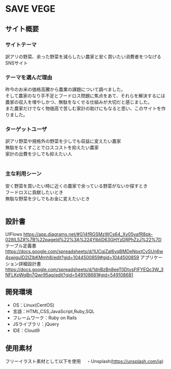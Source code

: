 # SAVE VEGE
## サイト概要
### サイトテーマ
訳アリの野菜、余った野菜を減らしたい農家と安く買いたい消費者をつなげるSNSサイト
​
### テーマを選んだ理由
昨今のお米の価格高騰から農業の課題について調べました。<br>
そして農家のなり手不足とフードロス問題に焦点をあて、それらを解決するには農家の収入を増やしかつ、無駄をなくせる仕組みが大切だと感じました。<br>
また農家だけでなく物価高で苦しむ家計の助けにもなると思い、このサイトを作りました。
​
### ターゲットユーザ
訳アリ野菜や規格外の野菜を少しでも収益に変えたい農家<br>
無駄をなくすことでロスコストを抑えたい農家<br>
家計の出費を少しでも抑えたい人<br>
​
### 主な利用シーン
安く野菜を買いたい時に近くの農家で余っている野菜がないか探すとき<br>
フードロスに貢献したいとき<br>
無駄な野菜を少しでもお金に変えたいとき<br>
​
## 設計書
UIFlows https://app.diagrams.net/#G14fRGSMzWCs64_Xy05vafR8pk-028lL5Z#%7B%22pageId%22%3A%224YlbIiD63GHYzDRPhZzJ%22%7D
テーブル定義書　https://docs.google.com/spreadsheets/d/1UCqjZal6vqBMDeNpxtCvSUn6w4swjguID2IZlbKMmh8/edit?gid=1044500859#gid=1044500859
アプリケーション詳細設計書　https://docs.google.com/spreadsheets/d/1dnBzBn8eeT0DtysFlFYEQc3W_3NFLKpWqBn7Qwr95ag/edit?gid=549108681#gid=549108681
​
## 開発環境
- OS：Linux(CentOS)
- 言語：HTML,CSS,JavaScript,Ruby,SQL
- フレームワーク：Ruby on Rails
- JSライブラリ：jQuery
- IDE：Cloud9
​
## 使用素材
フリーイラスト素材として以下を使用
　・Unsplash(https://unsplash.com/ja)